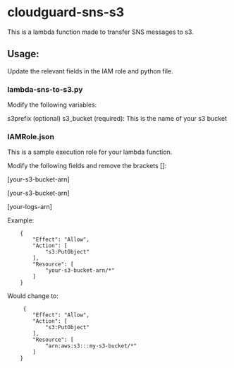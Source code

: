 # cloudguard-sns-s3

This is a lambda function made to transfer SNS messages to s3.

## Usage:

Update the relevant fields in the IAM role and python file.

### lambda-sns-to-s3.py

Modify the following variables:

s3prefix (optional)
s3_bucket (required):  This is the name of your s3 bucket

### IAMRole.json

This is a sample execution role for your lambda function.

Modify the following fields and remove the brackets []:

\[your-s3-bucket-arn\]

\[your-s3-bucket-arn\]

\[your-logs-arn\]


Example:

        {
            "Effect": "Allow",
            "Action": [
                "s3:PutObject"
            ],
            "Resource": [
                "your-s3-bucket-arn/*"
            ]
        }
        
   Would change to:
 
         {
            "Effect": "Allow",
            "Action": [
                "s3:PutObject"
            ],
            "Resource": [
                "arn:aws:s3:::my-s3-bucket/*"
            ]
        }

